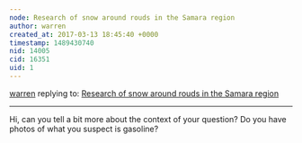 ```yaml
---
node: Research of snow around rouds in the Samara region
author: warren
created_at: 2017-03-13 18:45:40 +0000
timestamp: 1489430740
nid: 14005
cid: 16351
uid: 1
---
```




[warren](../profile/warren) replying to: [Research of snow around rouds in the Samara region](../notes/MariyaBlankina/03-13-2017/research-of-snow-around-rouds-in-the-samara-region)

----
Hi, can you tell a bit more about the context of your question? Do you have photos of what you suspect is gasoline? 